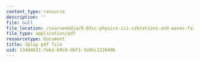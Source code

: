 ```yaml
---
content_type: resource
description: ''
file: null
file_location: /coursemedia/8-03sc-physics-iii-vibrations-and-waves-fall-2016/13dd4631feb2b9c8d6f13a5bc122649b_Ahv7Akj2xs4.pdf
file_type: application/pdf
resourcetype: Document
title: 3play pdf file
uid: 13dd4631-feb2-b9c8-d6f1-3a5bc122649b
---
```

